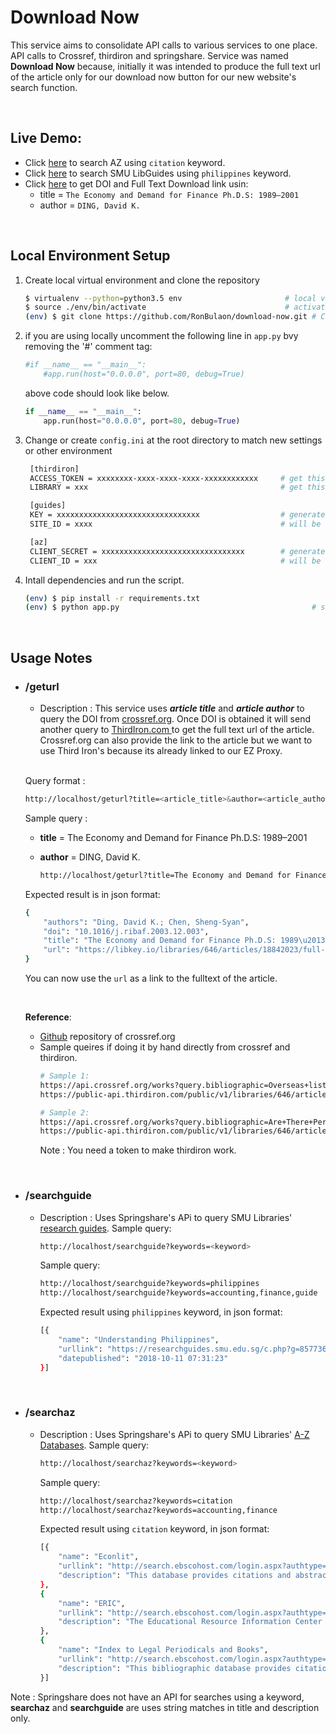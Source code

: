 # Download Now
This service aims to consolidate API calls to various services to one place. API calls to Crossref, thirdiron and springshare. Service was named **Download Now** because, initially it was intended to produce the full text url of the article only for our download now button for our new website's search function.

<br/>

## Live Demo:
* Click [here](https://dlnow.azurewebsites.net/searchaz?keywords=citation) to search AZ using ```citation``` keyword.
* Click [here](https://dlnow.azurewebsites.net/searchguide?keywords=philippines) to search SMU LibGuides using ```philippines``` keyword.
* Click [here](https://dlnow.azurewebsites.net/geturl?title=The%20Economy%20and%20Demand%20for%20Finance%20Ph.D.S:%201989%E2%80%932001&author=DING,%20David%20K.) to get DOI and Full Text Download link usin:
  * title = ```The Economy and Demand for Finance Ph.D.S: 1989–2001```
  * author = ```DING, David K.```

<br/>

## Local Environment Setup
1. Create local virtual environment and clone the repository
    ```bash
    $ virtualenv --python=python3.5 env                       # local virtual environment
    $ source ./env/bin/activate                               # activate the env; use deactivate to close env
    (env) $ git clone https://github.com/RonBulaon/download-now.git # CLone the repository
    ```
2. if you are using locally uncomment the following line in ```app.py``` bvy removing the '#' comment tag:
    ```python
    #if __name__ == "__main__":                 
        #app.run(host="0.0.0.0", port=80, debug=True) 
    ```
    above code should look like below.
    ```python
    if __name__ == "__main__":
        app.run(host="0.0.0.0", port=80, debug=True) 
    ```
3. Change or create ```config.ini``` at the root directory to match new settings or other environment
   ```bash
    [thirdiron]
    ACCESS_TOKEN = xxxxxxxx-xxxx-xxxx-xxxx-xxxxxxxxxxxx     # get this from thirdiron
    LIBRARY = xxx                                           # get this from thirdiron

    [guides]
    KEY = xxxxxxxxxxxxxxxxxxxxxxxxxxxxxxxx                  # generate this from springshare  
    SITE_ID = xxxx                                          # will be supplied by springshare together with the key

    [az]
    CLIENT_SECRET = xxxxxxxxxxxxxxxxxxxxxxxxxxxxxxxx        # generate this from springshare  
    CLIENT_ID = xxx                                         # will be supplied by springshare together with the key
   ```
4. Intall dependencies and run the script.
    ```bash
    (env) $ pip install -r requirements.txt
    (env) $ python app.py                                           # start app
    ```

<br/>

## Usage Notes
* ### /geturl
  * Description : This service uses ***article title*** and ***article author*** to query the DOI from [crossref.org](https://crossref.org/). Once DOI is obtained it will send another query to [ThirdIron.com ](https://thirdiron.com/)to get the full text url of the article. Crossref.org can also provide the link to the article but we want to use Third Iron's because its already linked to our EZ Proxy. 
  <br>

    Query format :
    ```bash
    http://localhost/geturl?title=<article_title>&author=<article_author>
    ```
    
    Sample query :
    * **title** = The Economy and Demand for Finance Ph.D.S: 1989–2001
    * **author** = DING, David K.
    
        ```bash
        http://localhost/geturl?title=The Economy and Demand for Finance Ph.D.S: 1989–2001&author=DING, David K.
        ``` 
        
    Expected result is in json format:
    ```bash
    {
        "authors": "Ding, David K.; Chen, Sheng-Syan",
        "doi": "10.1016/j.ribaf.2003.12.003",
        "title": "The Economy and Demand for Finance Ph.D.S: 1989\u20132001",
        "url": "https://libkey.io/libraries/646/articles/18842023/full-text-file?utm_source=api_62"
    }    
    ```
    You can now use the ```url``` as a link to the fulltext of the article. 
    
    <br>

    **Reference**:
    * [Github](https://github.com/CrossRef/rest-api-doc) repository of crossref.org
    * Sample queires if doing it by hand directly from crossref and thirdiron.
        ```bash
        # Sample 1: 
        https://api.crossref.org/works?query.bibliographic=Overseas+listing+location+and+cost+of+capital+Evidence+from+Chinese+firms+listed+in+Hong+Kong+Singapore+and+the+United+States&query.author=LI
        https://public-api.thirdiron.com/public/v1/libraries/646/articles/doi/10.1080/1540496X.2018.1436436?access_token=<token>

        # Sample 2: 
        https://api.crossref.org/works?query.bibliographic=Are+There+Permanent+Valuation+Gains+to+Overseas+Listing&query.author=Sarkissian
        https://public-api.thirdiron.com/public/v1/libraries/646/articles/doi/10.1093/rfs/hhn003?access_token=<token> 
        ```
        Note : You need a token to make thirdiron work.
<br> 

* ### /searchguide
  * Description : Uses Springshare's APi to query SMU Libraries' [research guides](https://researchguides.smu.edu.sg/). Sample query:
      ```bash
      http://localhost/searchguide?keywords=<keyword>
      ```
      Sample query:
      ```bash
      http://localhost/searchguide?keywords=philippines
      http://localhost/searchguide?keywords=accounting,finance,guide
      ```

      Expected result using ```philippines``` keyword, in json format:
      ```bash
      [{
          "name": "Understanding Philippines",
          "urllink": "https://researchguides.smu.edu.sg/c.php?g=857736",
          "datepublished": "2018-10-11 07:31:23"
      }]
      ```
<br>

* ### /searchaz
  * Description : Uses Springshare's APi to query SMU Libraries' [A-Z Databases](https://researchguides.smu.edu.sg/az.php). Sample query:
    ```bash
    http://localhost/searchaz?keywords=<keyword>
    ```
    Sample query:
    ```bash
    http://localhost/searchaz?keywords=citation
    http://localhost/searchaz?keywords=accounting,finance
    ```

    Expected result using ```citation``` keyword, in json format:
    ```bash
    [{
        "name": "Econlit",
        "urllink": "http://search.ebscohost.com/login.aspx?authtype=ip,uid&profile=ehost&defaultdb=ecn",
        "description": "This database provides citations and abstracts to economic research from 1969. It is produced by the American Economic Association. It includes journal articles, books, collective volume articles, dissertations, working papers and book reviews. Use EconLit to find relevant articles for all fields in economics, such as econometrics, economic forecasting, environmental economics, finance, monetary theory and urban economics. Check the Classification Codes which is useful for EconLit Advanced Search."
    }, 
    {
        "name": "ERIC",
        "urllink": "http://search.ebscohost.com/login.aspx?authtype=ip,uid&profile=ehost&defaultdb=eric",
        "description": "The Educational Resource Information Center (ERIC) provides full text, abstracts or citations of documents and journal articles on education research and practice."
    }, 
    {
        "name": "Index to Legal Periodicals and Books",
        "urllink": "http://search.ebscohost.com/login.aspx?authtype=ip,uid&profile=ehost&defaultdb=lbp",
        "description": "This bibliographic database provides citations of articles from legal periodicals and indexes law books. It covers all areas of jurisprudence, court decisions, legislation, and original scholarship. Data starts from 1981 to present."
    }]
    ```


Note : Springshare does not have an API for searches using a keyword, **searchaz** and **searchguide** are uses string matches in title and description only.

